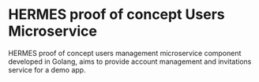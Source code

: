 # HERMES proof of concept Users Microservice

HERMES proof of concept users management microservice component developed in Golang, aims to provide account management and invitations service for a demo app.
